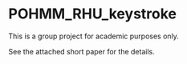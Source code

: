 # POHMM_RHU_keystroke
This is a group project for academic purposes only. 

See the attached short paper for the details.
